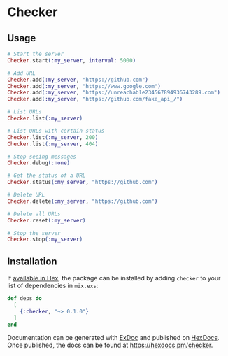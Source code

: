 # Checker

## Usage

```elixir
# Start the server
Checker.start(:my_server, interval: 5000)

# Add URL
Checker.add(:my_server, "https://github.com")
Checker.add(:my_server, "https://www.google.com")
Checker.add(:my_server, "https://unreachable234567894936743289.com")
Checker.add(:my_server, "https://github.com/fake_api_/")

# List URLs
Checker.list(:my_server)

# List URLs with certain status
Checker.list(:my_server, 200)
Checker.list(:my_server, 404)

# Stop seeing messages
Checker.debug(:none)

# Get the status of a URL
Checker.status(:my_server, "https://github.com")

# Delete URL
Checker.delete(:my_server, "https://github.com")

# Delete all URLs
Checker.reset(:my_server)

# Stop the server
Checker.stop(:my_server)
```

## Installation

If [available in Hex](https://hex.pm/docs/publish), the package can be installed
by adding `checker` to your list of dependencies in `mix.exs`:

```elixir
def deps do
  [
    {:checker, "~> 0.1.0"}
  ]
end
```

Documentation can be generated with [ExDoc](https://github.com/elixir-lang/ex_doc)
and published on [HexDocs](https://hexdocs.pm). Once published, the docs can
be found at <https://hexdocs.pm/checker>.

